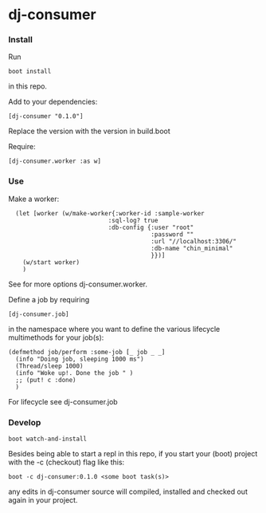 # dj-consumer

### Install

Run

    boot install

in this repo.

Add to your dependencies:

    [dj-consumer "0.1.0"]

Replace the version with the version in build.boot

Require:

    [dj-consumer.worker :as w]

### Use

Make a worker:

```
  (let [worker (w/make-worker{:worker-id :sample-worker
                            :sql-log? true
                            :db-config {:user "root"
                                        :password ""
                                        :url "//localhost:3306/"
                                        :db-name "chin_minimal"
                                        }})]
    (w/start worker)
    )
```

See for more options dj-consumer.worker.

Define a job by requiring

    [dj-consumer.job]

in the namespace where you want to define the various lifecycle multimethods for
your job(s):

```
(defmethod job/perform :some-job [_ job _ _]
  (info "Doing job, sleeping 1000 ms")
  (Thread/sleep 1000)
  (info "Woke up!. Done the job " )
  ;; (put! c :done)
  )
```

For lifecycle see dj-consumer.job

### Develop

    boot watch-and-install

Besides being able to start a repl in this repo, if you start your (boot) project with the
-c (checkout) flag like this:

    boot -c dj-consumer:0.1.0 <some boot task(s)>

any edits in dj-consumer source will compiled, installed and checked out again
in your project.
